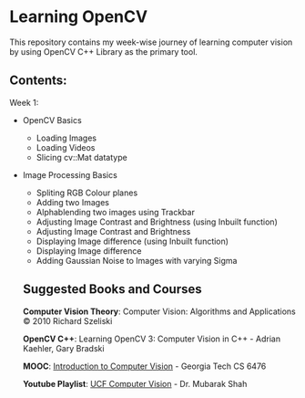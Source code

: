 # Learning OpenCV
This repository contains my week-wise journey of learning computer vision by using OpenCV C++ Library as the primary tool.
<br>
## Contents:

Week 1:

* OpenCV Basics
  * Loading Images
  * Loading Videos
  * Slicing cv::Mat datatype
* Image Processing Basics
  * Spliting RGB Colour planes
  * Adding two Images
  * Alphablending two images using Trackbar
  * Adjusting Image Contrast and Brightness (using Inbuilt function)
  * Adjusting Image Contrast and Brightness
  * Displaying Image difference (using Inbuilt function)
  * Displaying Image difference
  * Adding Gaussian Noise to Images with varying Sigma
  
  ## Suggested Books and Courses
  
  **Computer Vision Theory**: Computer Vision: Algorithms and Applications © 2010 Richard Szeliski
  
  **OpenCV C++**: Learning OpenCV 3: Computer Vision in C++ - Adrian Kaehler, Gary Bradski
  
  
  **MOOC**: [Introduction to Computer Vision][1] - Georgia Tech CS 6476
  
  **Youtube Playlist**: [UCF Computer Vision][2] - Dr. Mubarak Shah
  
  [1]: https://in.udacity.com/course/introduction-to-computer-vision--ud810
  [2]: https://www.youtube.com/watch?v=715uLCHt4jE&list=PLd3hlSJsX_ImKP68wfKZJVIPTd8Ie5u-9
